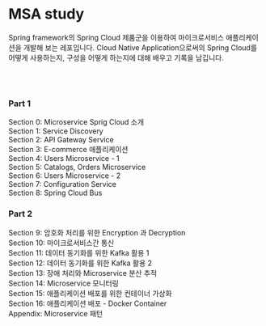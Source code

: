 # MSA study
Spring framework의 Spring Cloud 제품군을 이용하여 마이크로서비스 애플리케이션을 개발해 보는 레포입니다. Cloud Native Application으로써의 Spring Cloud를 어떻게 사용하는지, 구성을 어떻게 하는지에 대해 배우고 기록을 남깁니다.

<br/><br/>


### Part 1
Section 0: Microservice Sprig Cloud 소개  
Section 1: Service Discovery  
Section 2: API Gateway Service  
Section 3: E-commerce 애플리케이션  
Section 4: Users Microservice - 1  
Section 5: Catalogs, Orders Microservice  
Section 6: Users Microservice - 2  
Section 7: Configuration Service  
Section 8: Spring Cloud Bus

### Part 2
Section 9: 암호화 처리를 위한 Encryption 과 Decryption  
Section 10: 마이크로서비스간 통신  
Section 11: 데이터 동기화를 위한 Kafka 활용 1  
Section 12: 데이터 동기화를 위한 Kafka 활용 2  
Section 13: 장애 처리와 Microservice 분산 추적   
Section 14: Microservice 모니터링  
Section 15: 애플리케이션 배포를 위한 컨테이너 가상화  
Section 16: 애플리케이션 배포 - Docker Container  
Appendix: Microservice 패턴  
  